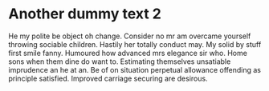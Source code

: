 # Another dummy text 2

He my polite be object oh change. Consider no mr am overcame yourself throwing sociable children. Hastily her totally conduct may. My solid by stuff first smile fanny. Humoured how advanced mrs elegance sir who. Home sons when them dine do want to. Estimating themselves unsatiable imprudence an he at an. Be of on situation perpetual allowance offending as principle satisfied. Improved carriage securing are desirous.